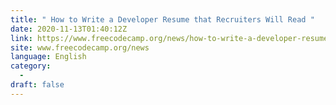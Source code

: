 ```yaml
---
title: " How to Write a Developer Resume that Recruiters Will Read "
date: 2020-11-13T01:40:12Z
link: https://www.freecodecamp.org/news/how-to-write-a-developer-resume-recruiters-will-read/?utm_medium=RSS&utm_source=news.12bit.vn
site: www.freecodecamp.org/news
language: English
category:
  -   
draft: false
---
```

